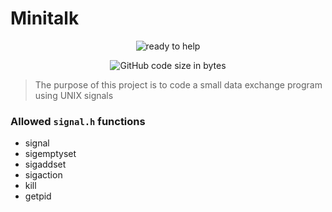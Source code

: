 # Minitalk

<p align="center">
	<img src="https://github.com/pibouill/42-project-badges/blob/main/badges/minitalke.png" alt="ready to help"/>
</p>

<p align="center">
     <img alt="GitHub code size in bytes" src="https://img.shields.io/github/languages/code-size/:user/https%3A%2F%2Fgithub.com%2Fpibouill%2Fminitalk%3Ftab%3Dreadme-ov-file">
</p>
 
 >The purpose of this project is to code a small data exchange program using UNIX signals

### Allowed `signal.h` functions
+ signal
+ sigemptyset
+ sigaddset
+ sigaction
+ kill
+ getpid
